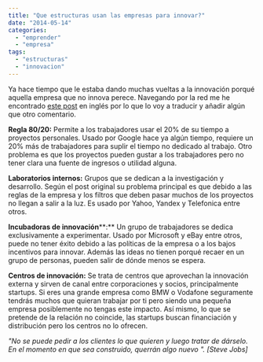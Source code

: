 ```yaml
---
title: "Que estructuras usan las empresas para innovar?"
date: "2014-05-14"
categories: 
  - "emprender"
  - "empresa"
tags: 
  - "estructuras"
  - "innovacion"
---
```


Ya hace tiempo que le estaba dando muchas vueltas a la innovación porqué aquella empresa que no innova perece. Navegando por la red me he encontrado [este post](http://shanishoham.wordpress.com/2012/03/11/corporate-innovation-2/) en inglés por lo que lo voy a traducir y añadir algún que otro comentario.

**Regla 80/20:** Permite a los trabajadores usar el 20% de su tiempo a proyectos personales. Usado por Google hace ya algún tiempo, requiere un 20% más de trabajadores para suplir el tiempo no dedicado al trabajo. Otro problema es que los proyectos pueden gustar a los trabajadores pero no tener clara una fuente de ingresos o utilidad alguna.

**Laboratorios internos:** Grupos que se dedican a la investigación y desarrollo. Según el post original su problema principal es que debido a las reglas de la empresa y los filtros que deben pasar muchos de los proyectos no llegan a salir a la luz. Es usado por Yahoo, Yandex y Telefonica entre otros.

**Incubadoras de innovación****:** Un grupo de trabajadores se dedica exclusivamente a experimentar. Usado por Microsoft y eBay entre otros, puede no tener éxito debido a las políticas de la empresa o a los bajos incentivos para innovar. Además las ideas no tienen porqué recaer en un grupo de personas, pueden salir de dónde menos se espera.

**Centros de innovación:** Se trata de centros que aprovechan la innovación externa y sirven de canal entre corporaciones y socios, principalmente startups. Si eres una grande empresa como BMW o Vodafone seguramente tendrás muchos que quieran trabajar por ti pero siendo una pequeña empresa posiblemente no tengas este impacto. Así mismo, lo que se pretende de la relación no coincide, las startups buscan financiación y distribución pero los centros no lo ofrecen.

_"No se puede pedir a los clientes lo que quieren y luego tratar de dárselo. En el momento en que sea construido, querrán algo nuevo ". \[Steve Jobs\]_
